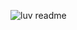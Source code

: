 ![luv readme](https://user-images.githubusercontent.com/37980457/38904443-387717f8-425f-11e8-99e1-4b880b794cf6.png)
